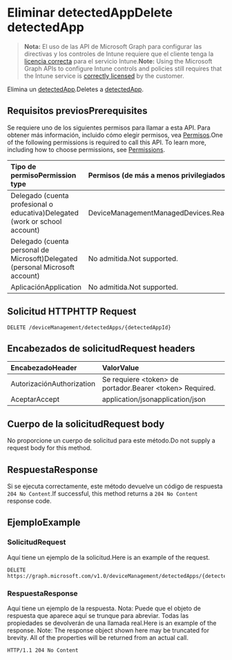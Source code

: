 # <a name="delete-detectedapp"></a><span data-ttu-id="12e91-101">Eliminar detectedApp</span><span class="sxs-lookup"><span data-stu-id="12e91-101">Delete detectedApp</span></span>

> <span data-ttu-id="12e91-102">**Nota:** El uso de las API de Microsoft Graph para configurar las directivas y los controles de Intune requiere que el cliente tenga la [licencia correcta](https://go.microsoft.com/fwlink/?linkid=839381) para el servicio Intune.</span><span class="sxs-lookup"><span data-stu-id="12e91-102">**Note:** Using the Microsoft Graph APIs to configure Intune controls and policies still requires that the Intune service is [correctly licensed](https://go.microsoft.com/fwlink/?linkid=839381) by the customer.</span></span>

<span data-ttu-id="12e91-103">Elimina un [detectedApp](../resources/intune_devices_detectedapp.md).</span><span class="sxs-lookup"><span data-stu-id="12e91-103">Deletes a [detectedApp](../resources/intune_devices_detectedapp.md).</span></span>
## <a name="prerequisites"></a><span data-ttu-id="12e91-104">Requisitos previos</span><span class="sxs-lookup"><span data-stu-id="12e91-104">Prerequisites</span></span>
<span data-ttu-id="12e91-p101">Se requiere uno de los siguientes permisos para llamar a esta API. Para obtener más información, incluido cómo elegir permisos, vea [Permisos](../../../concepts/permissions_reference.md).</span><span class="sxs-lookup"><span data-stu-id="12e91-p101">One of the following permissions is required to call this API. To learn more, including how to choose permissions, see [Permissions](../../../concepts/permissions_reference.md).</span></span>

|<span data-ttu-id="12e91-107">Tipo de permiso</span><span class="sxs-lookup"><span data-stu-id="12e91-107">Permission type</span></span>|<span data-ttu-id="12e91-108">Permisos (de más a menos privilegiados)</span><span class="sxs-lookup"><span data-stu-id="12e91-108">Permissions (from most to least privileged)</span></span>|
|:---|:---|
|<span data-ttu-id="12e91-109">Delegado (cuenta profesional o educativa)</span><span class="sxs-lookup"><span data-stu-id="12e91-109">Delegated (work or school account)</span></span>|<span data-ttu-id="12e91-110">DeviceManagementManagedDevices.ReadWrite.All</span><span class="sxs-lookup"><span data-stu-id="12e91-110">DeviceManagementManagedDevices.ReadWrite.All</span></span>|
|<span data-ttu-id="12e91-111">Delegado (cuenta personal de Microsoft)</span><span class="sxs-lookup"><span data-stu-id="12e91-111">Delegated (personal Microsoft account)</span></span>|<span data-ttu-id="12e91-112">No admitida.</span><span class="sxs-lookup"><span data-stu-id="12e91-112">Not supported.</span></span>|
|<span data-ttu-id="12e91-113">Aplicación</span><span class="sxs-lookup"><span data-stu-id="12e91-113">Application</span></span>|<span data-ttu-id="12e91-114">No admitida.</span><span class="sxs-lookup"><span data-stu-id="12e91-114">Not supported.</span></span>|

## <a name="http-request"></a><span data-ttu-id="12e91-115">Solicitud HTTP</span><span class="sxs-lookup"><span data-stu-id="12e91-115">HTTP Request</span></span>
<!-- {
  "blockType": "ignored"
}
-->
``` http
DELETE /deviceManagement/detectedApps/{detectedAppId}
```

## <a name="request-headers"></a><span data-ttu-id="12e91-116">Encabezados de solicitud</span><span class="sxs-lookup"><span data-stu-id="12e91-116">Request headers</span></span>
|<span data-ttu-id="12e91-117">Encabezado</span><span class="sxs-lookup"><span data-stu-id="12e91-117">Header</span></span>|<span data-ttu-id="12e91-118">Valor</span><span class="sxs-lookup"><span data-stu-id="12e91-118">Value</span></span>|
|:---|:---|
|<span data-ttu-id="12e91-119">Autorización</span><span class="sxs-lookup"><span data-stu-id="12e91-119">Authorization</span></span>|<span data-ttu-id="12e91-120">Se requiere &lt;token&gt; de portador.</span><span class="sxs-lookup"><span data-stu-id="12e91-120">Bearer &lt;token&gt; Required.</span></span>|
|<span data-ttu-id="12e91-121">Aceptar</span><span class="sxs-lookup"><span data-stu-id="12e91-121">Accept</span></span>|<span data-ttu-id="12e91-122">application/json</span><span class="sxs-lookup"><span data-stu-id="12e91-122">application/json</span></span>|

## <a name="request-body"></a><span data-ttu-id="12e91-123">Cuerpo de la solicitud</span><span class="sxs-lookup"><span data-stu-id="12e91-123">Request body</span></span>
<span data-ttu-id="12e91-124">No proporcione un cuerpo de solicitud para este método.</span><span class="sxs-lookup"><span data-stu-id="12e91-124">Do not supply a request body for this method.</span></span>

## <a name="response"></a><span data-ttu-id="12e91-125">Respuesta</span><span class="sxs-lookup"><span data-stu-id="12e91-125">Response</span></span>
<span data-ttu-id="12e91-126">Si se ejecuta correctamente, este método devuelve un código de respuesta `204 No Content`.</span><span class="sxs-lookup"><span data-stu-id="12e91-126">If successful, this method returns a `204 No Content` response code.</span></span>

## <a name="example"></a><span data-ttu-id="12e91-127">Ejemplo</span><span class="sxs-lookup"><span data-stu-id="12e91-127">Example</span></span>
### <a name="request"></a><span data-ttu-id="12e91-128">Solicitud</span><span class="sxs-lookup"><span data-stu-id="12e91-128">Request</span></span>
<span data-ttu-id="12e91-129">Aquí tiene un ejemplo de la solicitud.</span><span class="sxs-lookup"><span data-stu-id="12e91-129">Here is an example of the request.</span></span>
``` http
DELETE https://graph.microsoft.com/v1.0/deviceManagement/detectedApps/{detectedAppId}
```

### <a name="response"></a><span data-ttu-id="12e91-130">Respuesta</span><span class="sxs-lookup"><span data-stu-id="12e91-130">Response</span></span>
<span data-ttu-id="12e91-p102">Aquí tiene un ejemplo de la respuesta. Nota: Puede que el objeto de respuesta que aparece aquí se trunque para abreviar. Todas las propiedades se devolverán de una llamada real.</span><span class="sxs-lookup"><span data-stu-id="12e91-p102">Here is an example of the response. Note: The response object shown here may be truncated for brevity. All of the properties will be returned from an actual call.</span></span>
``` http
HTTP/1.1 204 No Content
```



